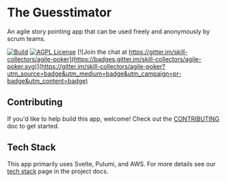 # The Guesstimator

An agile story pointing app that can be used freely and anonymously by scrum teams.

[![Build](https://github.com/skill-collectors/agile-poker/actions/workflows/cd.yml/badge.svg?branch=main)](https://github.com/skill-collectors/agile-poker/actions/workflows/cd.yml)
[![AGPL License](https://img.shields.io/badge/license-AGPL-blue.svg)](http://www.gnu.org/licenses/agpl-3.0)
[![Join the chat at https://gitter.im/skill-collectors/agile-poker](https://badges.gitter.im/skill-collectors/agile-poker.svg)](https://gitter.im/skill-collectors/agile-poker?utm_source=badge&utm_medium=badge&utm_campaign=pr-badge&utm_content=badge)

## Contributing

If you'd like to help build this app, welcome! Check out the
[CONTRIBUTING](./CONTRIBUTING.md) doc to get started.

## Tech Stack

This app primarily uses Svelte, Pulumi, and AWS. For more details see our [tech stack](https://skill-collectors.github.io/agile-poker/reference/tech-stack) page in the project docs.
